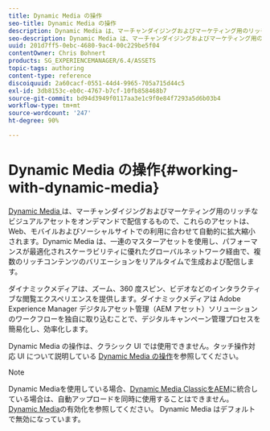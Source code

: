 ```yaml
---
title: Dynamic Media の操作
seo-title: Dynamic Media の操作
description: Dynamic Media は、マーチャンダイジングおよびマーケティング用のリッチなビジュアルアセットをオンデマンドで配信するもので、これらのアセットは、Web、モバイルおよびソーシャルサイトでの利用に合わせて自動的に拡大縮小されます。Dynamic Media は、一連のマスターアセットを使用し、パフォーマンスが最適化され、スケーラビリティに優れたグローバルネットワークを通じて、複数のリッチコンテンツのバリエーションをリアルタイムで生成および配信します。
seo-description: Dynamic Media は、マーチャンダイジングおよびマーケティング用のリッチなビジュアルアセットをオンデマンドで配信するもので、これらのアセットは、Web、モバイルおよびソーシャルサイトでの利用に合わせて自動的に拡大縮小されます。Dynamic Media は、一連のマスターアセットを使用し、パフォーマンスが最適化され、スケーラビリティに優れたグローバルネットワークを通じて、複数のリッチコンテンツのバリエーションをリアルタイムで生成および配信します。
uuid: 201d7ff5-0ebc-4680-9ac4-00c229be5f04
contentOwner: Chris Bohnert
products: SG_EXPERIENCEMANAGER/6.4/ASSETS
topic-tags: authoring
content-type: reference
discoiquuid: 2a60cacf-0551-44d4-9965-705a715d44c5
exl-id: 3db8153c-eb0c-4767-b7cf-10fb858468b7
source-git-commit: bd94d3949f0117aa3e1c9f0e84f7293a5d6b03b4
workflow-type: tm+mt
source-wordcount: '247'
ht-degree: 90%

---
```


# Dynamic Media の操作{#working-with-dynamic-media}

[Dynamic Media ](https://www.adobe.com/solutions/web-experience-management/dynamic-media.html)は、マーチャンダイジングおよびマーケティング用のリッチなビジュアルアセットをオンデマンドで配信するもので、これらのアセットは、Web、モバイルおよびソーシャルサイトでの利用に合わせて自動的に拡大縮小されます。Dynamic Media は、一連のマスターアセットを使用し、パフォーマンスが最適化されスケーラビリティに優れたグローバルネットワーク経由で、複数のリッチコンテンツのバリエーションをリアルタイムで生成および配信します。

ダイナミックメディアは、ズーム、360 度スピン、ビデオなどのインタラクティブな閲覧エクスペリエンスを提供します。ダイナミックメディアは Adobe Experience Manager デジタルアセット管理（AEM アセット）ソリューションのワークフローを独自に取り込むことで、デジタルキャンペーン管理プロセスを簡易化し、効率化します。

Dynamic Media の操作は、クラシック UI では使用できません。タッチ操作対応 UI について説明している [Dynamic Media の操作](/help/assets/dynamic-media.md)を参照してください。

>[!NOTE]
>
>Dynamic Mediaを使用している場合、[Dynamic Media ClassicをAEM](/help/sites-administering/scene7.md)に統合している場合は、自動アップロードを同時に使用することはできません。 [Dynamic Media](/help/assets/config-dynamic.md#enabling-dynamic-media)の有効化を参照してください。 Dynamic Media はデフォルトで無効になっています。
